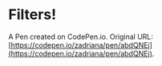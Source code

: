 # Filters!

A Pen created on CodePen.io. Original URL: [https://codepen.io/zadriana/pen/abdQNEj](https://codepen.io/zadriana/pen/abdQNEj).


